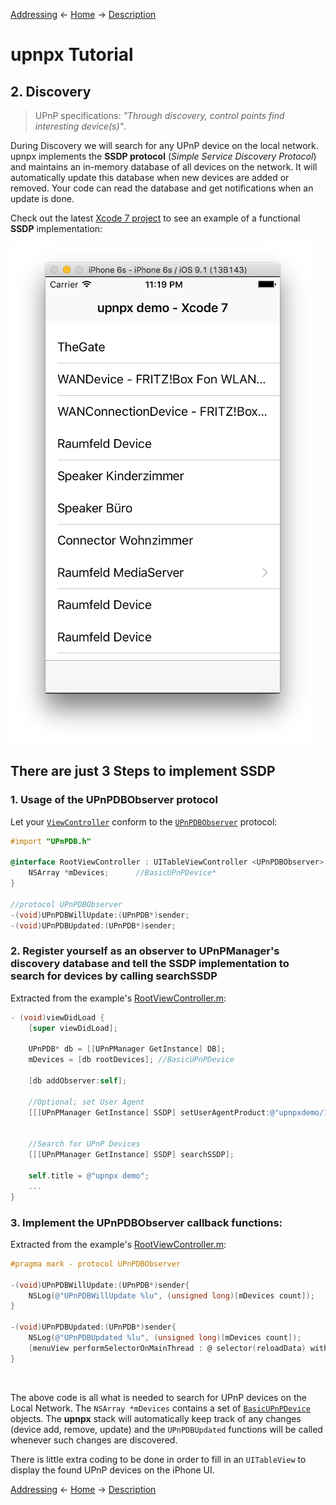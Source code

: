 [Addressing](addressing.md) ← [Home](../) → [Description](description.md)

# upnpx Tutorial
## 2. Discovery

> UPnP specifications: _"Through discovery, control points find interesting device(s)"_.


During Discovery we will search for any UPnP device on the local network. upnpx implements the **SSDP protocol** (*Simple Service Discovery Protocol*) and maintains an in-memory database of all devices on the network. It  will automatically update this database when new devices are added or removed.
Your code can read the database and get notifications when an update is done.

Check out the latest [Xcode 7 project](../../projects/xcode7) to see an example of a functional **SSDP** implementation:

![Tutorial: Discovery](images/ssdpscreen.png)


## There are just 3 Steps to implement SSDP

### 1. Usage of the UPnPDBObserver protocol

Let your [`ViewController`](../../projects/xcode7/upnpxdemo/upnpxdemo/RootViewController.h) conform to the [`UPnPDBObserver`](../../src/api/UPnPDB.h#L46) protocol:

```Objective-C
#import "UPnPDB.h"

@interface RootViewController : UITableViewController <UPnPDBObserver> {
	NSArray *mDevices; 		//BasicUPnPDevice*
}

//protocol UPnPDBObserver
-(void)UPnPDBWillUpdate:(UPnPDB*)sender;
-(void)UPnPDBUpdated:(UPnPDB*)sender;
```


### 2. Register yourself as an observer to UPnPManager's discovery database and tell the SSDP implementation to search for devices by calling searchSSDP 

Extracted from the example's [RootViewController.m](../../projects/xcode7/upnpxdemo/upnpxdemo/RootViewController.m#L23-L39):

```Objective-C
- (void)viewDidLoad {
    [super viewDidLoad];
    
    UPnPDB* db = [[UPnPManager GetInstance] DB];
    mDevices = [db rootDevices]; //BasicUPnPDevice
    
    [db addObserver:self];
    
    //Optional; set User Agent
    [[[UPnPManager GetInstance] SSDP] setUserAgentProduct:@"upnpxdemo/1.0" andOS:@"OSX"];
    
    
    //Search for UPnP Devices 
    [[[UPnPManager GetInstance] SSDP] searchSSDP];      
    
    self.title = @"upnpx demo";
    ...
}
```


### 3. Implement the UPnPDBObserver callback functions: 

Extracted from the example's [RootViewController.m](../../projects/xcode7/upnpxdemo/upnpxdemo/RootViewController.m#L121-L130):

```Objective-C
#pragma mark - protocol UPnPDBObserver

-(void)UPnPDBWillUpdate:(UPnPDB*)sender{
    NSLog(@"UPnPDBWillUpdate %lu", (unsigned long)[mDevices count]);
}

-(void)UPnPDBUpdated:(UPnPDB*)sender{
    NSLog(@"UPnPDBUpdated %lu", (unsigned long)[mDevices count]);
    [menuView performSelectorOnMainThread : @ selector(reloadData) withObject:nil waitUntilDone:YES];
}
```

<br>

The above code is all what is needed to search for UPnP devices on the Local Network. The `NSArray *mDevices` contains a set of [`BasicUPnPDevice`](../../src/api/BasicUPnPDevice.h) objects. The **upnpx** stack will automatically keep track of any changes (device add, remove, update) and the `UPnPDBUpdated` functions will be called whenever such changes are discovered. 

There is little extra coding to be done in order to fill in an `UITableView` to display the found UPnP devices on the iPhone UI. 


[Addressing](addressing.md) ← [Home](../) → [Description](description.md)